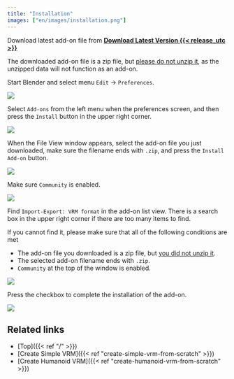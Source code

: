 ```yaml
---
title: "Installation"
images: ["en/images/installation.png"]
---
```


Download latest add-on file from **[Download Latest Version {{< release_utc >}}](https://github.com/saturday06/VRM-Addon-for-Blender/raw/release-archive/VRM_Addon_for_Blender-release.zip)**

The downloaded add-on file is a zip file, but <u>please do not unzip it</u>, as the unzipped data will not function as an add-on.

Start Blender and select menu `Edit` → `Preferences`.

![](../images/installation1.png)

Select `Add-ons` from the left menu when the preferences screen, and then press the `Install` button in the upper right corner.

![](../images/installation2.png)

When the File View window appears, select the add-on file you just downloaded, make sure the filename ends with `.zip`, and press the `Install Add-on` button.

![](../images/installation3.png)

Make sure `Community` is enabled.

![](../images/installation4.png?1)

Find `Import-Export: VRM format` in the add-on list view. There is a search box in the upper right corner if there are too many items to find.

If you cannot find it, please make sure that all of the following conditions are met

- The add-on file you downloaded is a zip file, but <u>you did not unzip it</u>.
- The selected add-on filename ends with `.zip`.
- `Community` at the top of the window is enabled.

![](../images/installation5.png?1)

Press the checkbox to complete the installation of the add-on.

![](../images/installation6.png)

## Related links

- [Top]({{< ref "/" >}})
- [Create Simple VRM]({{< ref "create-simple-vrm-from-scratch" >}})
- [Create Humanoid VRM]({{< ref "create-humanoid-vrm-from-scratch" >}})
